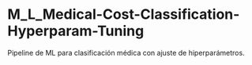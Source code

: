 # M_L_Medical-Cost-Classification-Hyperparam-Tuning
Pipeline de ML para clasificación médica con ajuste de hiperparámetros.
